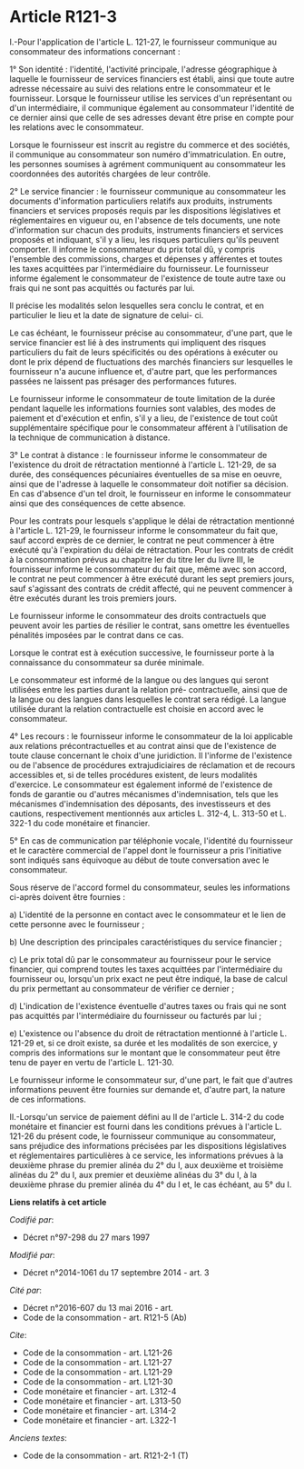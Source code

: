 # Article R121-3

I.-Pour l'application de l'article L. 121-27, le fournisseur communique au consommateur des informations concernant : 

1° Son identité : l'identité, l'activité principale, l'adresse géographique à laquelle le fournisseur de services financiers
est établi, ainsi que toute autre adresse nécessaire au suivi des relations entre le consommateur et le fournisseur. Lorsque
le fournisseur utilise les services d'un représentant ou d'un intermédiaire, il communique également au consommateur
l'identité de ce dernier ainsi que celle de ses adresses devant être prise en compte pour les relations avec le
consommateur. 

Lorsque le fournisseur est inscrit au registre du commerce et des sociétés, il communique au consommateur son numéro
d'immatriculation. En outre, les personnes soumises à agrément communiquent au consommateur les coordonnées des autorités
chargées de leur contrôle. 

2° Le service financier : le fournisseur communique au consommateur les documents d'information particuliers relatifs aux
produits, instruments financiers et services proposés requis par les dispositions législatives et réglementaires en vigueur
ou, en l'absence de tels documents, une note d'information sur chacun des produits, instruments financiers et services
proposés et indiquant, s'il y a lieu, les risques particuliers qu'ils peuvent comporter. Il informe le consommateur du prix
total dû, y compris l'ensemble des commissions, charges et dépenses y afférentes et toutes les taxes acquittées par
l'intermédiaire du fournisseur. Le fournisseur informe également le consommateur de l'existence de toute autre taxe ou frais
qui ne sont pas acquittés ou facturés par lui. 

Il précise les modalités selon lesquelles sera conclu le contrat, et en particulier le lieu et la date de signature de celui-
ci. 

Le cas échéant, le fournisseur précise au consommateur, d'une part, que le service financier est lié à des instruments qui
impliquent des risques particuliers du fait de leurs spécificités ou des opérations à exécuter ou dont le prix dépend de
fluctuations des marchés financiers sur lesquelles le fournisseur n'a aucune influence et, d'autre part, que les performances
passées ne laissent pas présager des performances futures. 

Le fournisseur informe le consommateur de toute limitation de la durée pendant laquelle les informations fournies sont
valables, des modes de paiement et d'exécution et enfin, s'il y a lieu, de l'existence de tout coût supplémentaire spécifique
pour le consommateur afférent à l'utilisation de la technique de communication à distance. 

3° Le contrat à distance : le fournisseur informe le consommateur de l'existence du droit de rétractation mentionné à
l'article L. 121-29, de sa durée, des conséquences pécuniaires éventuelles de sa mise en oeuvre, ainsi que de l'adresse à
laquelle le consommateur doit notifier sa décision. En cas d'absence d'un tel droit, le fournisseur en informe le
consommateur ainsi que des conséquences de cette absence. 

Pour les contrats pour lesquels s'applique le délai de rétractation mentionné à l'article L. 121-29, le fournisseur informe
le consommateur du fait que, sauf accord exprès de ce dernier, le contrat ne peut commencer à être exécuté qu'à l'expiration
du délai de rétractation. Pour les contrats de crédit à la consommation prévus au chapitre Ier du titre Ier du livre III, le
fournisseur informe le consommateur du fait que, même avec son accord, le contrat ne peut commencer à être exécuté durant les
sept premiers jours, sauf s'agissant des contrats de crédit affecté, qui ne peuvent commencer à être exécutés durant les
trois premiers jours. 

Le fournisseur informe le consommateur des droits contractuels que peuvent avoir les parties de résilier le contrat, sans
omettre les éventuelles pénalités imposées par le contrat dans ce cas. 

Lorsque le contrat est à exécution successive, le fournisseur porte à la connaissance du consommateur sa durée minimale. 

Le consommateur est informé de la langue ou des langues qui seront utilisées entre les parties durant la relation pré-
contractuelle, ainsi que de la langue ou des langues dans lesquelles le contrat sera rédigé. La langue utilisée durant la
relation contractuelle est choisie en accord avec le consommateur. 

4° Les recours : le fournisseur informe le consommateur de la loi applicable aux relations précontractuelles et au contrat
ainsi que de l'existence de toute clause concernant le choix d'une juridiction. Il l'informe de l'existence ou de l'absence
de procédures extrajudiciaires de réclamation et de recours accessibles et, si de telles procédures existent, de leurs
modalités d'exercice. Le consommateur est également informé de l'existence de fonds de garantie ou d'autres mécanismes
d'indemnisation, tels que les mécanismes d'indemnisation des déposants, des investisseurs et des cautions, respectivement
mentionnés aux articles L. 312-4, L. 313-50 et L. 322-1 du code monétaire et financier. 

5° En cas de communication par téléphonie vocale, l'identité du fournisseur et le caractère commercial de l'appel dont le
fournisseur a pris l'initiative sont indiqués sans équivoque au début de toute conversation avec le consommateur. 

Sous réserve de l'accord formel du consommateur, seules les informations ci-après doivent être fournies : 

a) L'identité de la personne en contact avec le consommateur et le lien de cette personne avec le fournisseur ; 

b) Une description des principales caractéristiques du service financier ; 

c) Le prix total dû par le consommateur au fournisseur pour le service financier, qui comprend toutes les taxes acquittées
par l'intermédiaire du fournisseur ou, lorsqu'un prix exact ne peut être indiqué, la base de calcul du prix permettant au
consommateur de vérifier ce dernier ; 

d) L'indication de l'existence éventuelle d'autres taxes ou frais qui ne sont pas acquittés par l'intermédiaire du
fournisseur ou facturés par lui ; 

e) L'existence ou l'absence du droit de rétractation mentionné à l'article L. 121-29 et, si ce droit existe, sa durée et les
modalités de son exercice, y compris des informations sur le montant que le consommateur peut être tenu de payer en vertu de
l'article L. 121-30. 

Le fournisseur informe le consommateur sur, d'une part, le fait que d'autres informations peuvent être fournies sur demande
et, d'autre part, la nature de ces informations. 

II.-Lorsqu'un service de paiement défini au II de l'article L. 314-2 du code monétaire et financier est fourni dans les
conditions prévues à l'article L. 121-26 du présent code, le fournisseur communique au consommateur, sans préjudice des
informations précisées par les dispositions législatives et réglementaires particulières à ce service, les informations
prévues à la deuxième phrase du premier alinéa du 2° du I, aux deuxième et troisième alinéas du 2° du I, aux premier et
deuxième alinéas du 3° du I, à la deuxième phrase du premier alinéa du 4° du I et, le cas échéant, au 5° du I.

**Liens relatifs à cet article**

_Codifié par_:

  - Décret n°97-298 du 27 mars 1997

_Modifié par_:

  - Décret n°2014-1061 du 17 septembre 2014 - art. 3

_Cité par_:

  - Décret n°2016-607 du 13 mai 2016 - art.
  - Code de la consommation - art. R121-5 (Ab)

_Cite_:

  - Code de la consommation - art. L121-26
  - Code de la consommation - art. L121-27
  - Code de la consommation - art. L121-29
  - Code de la consommation - art. L121-30
  - Code monétaire et financier - art. L312-4
  - Code monétaire et financier - art. L313-50
  - Code monétaire et financier - art. L314-2
  - Code monétaire et financier - art. L322-1

_Anciens textes_:

  - Code de la consommation - art. R121-2-1 (T)
